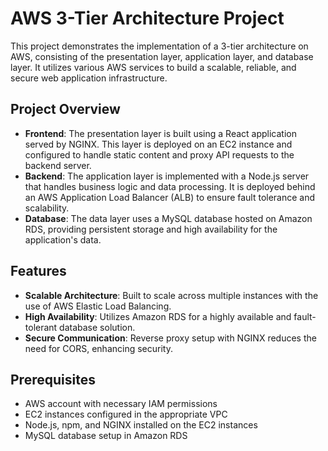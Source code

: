 # AWS 3-Tier Architecture Project

This project demonstrates the implementation of a 3-tier architecture on AWS, consisting of the presentation layer, application layer, and database layer. It utilizes various AWS services to build a scalable, reliable, and secure web application infrastructure.

## Project Overview

- **Frontend**: The presentation layer is built using a React application served by NGINX. This layer is deployed on an EC2 instance and configured to handle static content and proxy API requests to the backend server.
- **Backend**: The application layer is implemented with a Node.js server that handles business logic and data processing. It is deployed behind an AWS Application Load Balancer (ALB) to ensure fault tolerance and scalability.
- **Database**: The data layer uses a MySQL database hosted on Amazon RDS, providing persistent storage and high availability for the application's data.

## Features

- **Scalable Architecture**: Built to scale across multiple instances with the use of AWS Elastic Load Balancing.
- **High Availability**: Utilizes Amazon RDS for a highly available and fault-tolerant database solution.
- **Secure Communication**: Reverse proxy setup with NGINX reduces the need for CORS, enhancing security.

## Prerequisites

- AWS account with necessary IAM permissions
- EC2 instances configured in the appropriate VPC
- Node.js, npm, and NGINX installed on the EC2 instances
- MySQL database setup in Amazon RDS
